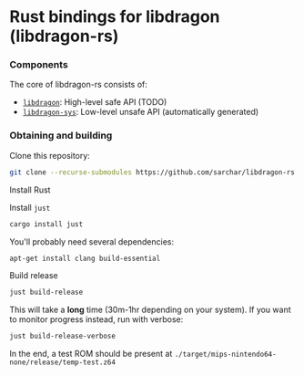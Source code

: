 # Rust bindings for libdragon (libdragon-rs)

### Components
The core of libdragon-rs consists of:

- [`libdragon`](./libdragon): High-level safe API (TODO)
- [`libdragon-sys`](./libdragon-sys): Low-level unsafe API (automatically generated)

### Obtaining and building

Clone this repository:

```bash
git clone --recurse-submodules https://github.com/sarchar/libdragon-rs
```

Install Rust

Install `just`
```bash
cargo install just
```

You'll probably need several dependencies:
```bash
apt-get install clang build-essential
```

Build release
```bash
just build-release
```

This will take a **long** time (30m-1hr depending on your system). If you want to monitor progress instead, run with verbose:

```bash
just build-release-verbose
```

In the end, a test ROM should be present at `./target/mips-nintendo64-none/release/temp-test.z64`
